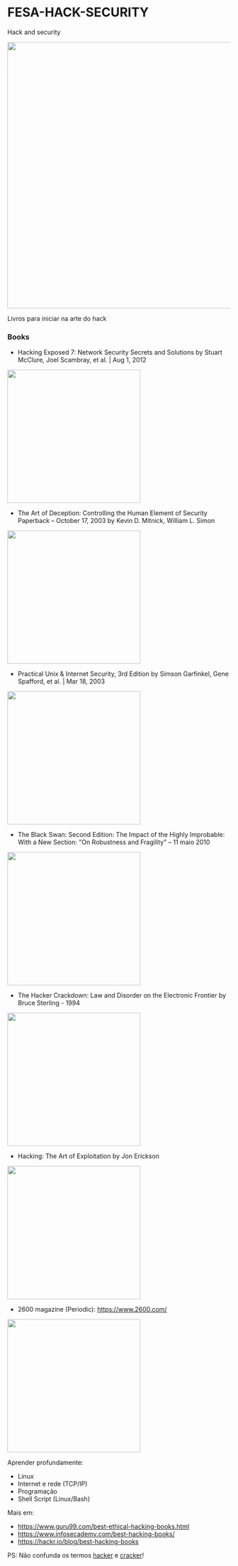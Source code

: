 # FESA-HACK-SECURITY
Hack and security

<img src="https://pbs.twimg.com/media/FoCerhTWYAAHZ7M?format=jpg&name=medium" width="600px">

Livros para iniciar na arte do hack

### Books

- Hacking Exposed 7: Network Security Secrets and Solutions
by Stuart McClure, Joel Scambray, et al. | Aug 1, 2012

<img src="https://user-images.githubusercontent.com/916663/151279626-91efe737-fd01-4be4-a3bf-79cfebfba8a4.png" width="300">

- The Art of Deception: Controlling the Human Element of Security Paperback – October 17, 2003
by Kevin D. Mitnick, William L. Simon

<img src="https://user-images.githubusercontent.com/916663/151279831-6c99d00d-a6fe-4bf8-8f97-458def957f81.png" width="300">

- Practical Unix & Internet Security, 3rd Edition
by Simson Garfinkel, Gene Spafford, et al. | Mar 18, 2003

<img src="https://user-images.githubusercontent.com/916663/151280662-6af1ceab-57ed-4715-82df-7e4ff173db80.png" width="300">

- The Black Swan: Second Edition: The Impact of the Highly Improbable: With a New Section: "On Robustness and Fragility" – 11 maio 2010

<img src="https://user-images.githubusercontent.com/916663/151280997-247159b7-1c76-4b3a-9094-f65b3b55539f.png" width="300">

- The Hacker Crackdown: Law and Disorder on the Electronic Frontier by Bruce Sterling - 1994

<img src="https://www.gutenberg.org/cache/epub/101/pg101.cover.medium.jpg" width="300">

- Hacking: The Art of Exploitation by Jon Erickson

<img src="https://m.media-amazon.com/images/I/61BVSCejVSL._SX260_.jpg" width="300">

- 2600 magazine (Periodic): https://www.2600.com/

<img src="https://cdn.shopify.com/s/files/1/0837/3445/products/39-3-Cover1-small_large.png?v=1668063771" width="300px">



Aprender profundamente:
- Linux
- Internet e rede (TCP/IP)
- Programação
- Shell Script (Linux/Bash)

Mais em:

- https://www.guru99.com/best-ethical-hacking-books.html
- https://www.infosecademy.com/best-hacking-books/
- https://hackr.io/blog/best-hacking-books

PS: Não confunda os termos [hacker](https://en.wikipedia.org/wiki/Hacker) e [cracker](https://en.wikipedia.org/wiki/Security_hacker)!
